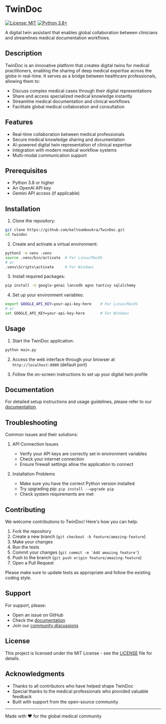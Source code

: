 # TwinDoc

[![License: MIT](https://img.shields.io/badge/License-MIT-yellow.svg)](https://opensource.org/licenses/MIT)
[![Python 3.8+](https://img.shields.io/badge/python-3.8+-blue.svg)](https://www.python.org/downloads/)

A digital twin assistant that enables global collaboration between clinicians and streamlines medical documentation workflows.

## Description

TwinDoc is an innovative platform that creates digital twins for medical practitioners, enabling the sharing of deep medical expertise across the globe in real-time. It serves as a bridge between healthcare professionals, allowing them to:
- Discuss complex medical cases through their digital representations
- Share and access specialized medical knowledge instantly
- Streamline medical documentation and clinical workflows
- Facilitate global medical collaboration and consultation

## Features

- Real-time collaboration between medical professionals
- Secure medical knowledge sharing and documentation
- AI-powered digital twin representation of clinical expertise
- Integration with modern medical workflow systems
- Multi-modal communication support

## Prerequisites

- Python 3.8 or higher
- An OpenAI API key
- Gemini API access (if applicable)

## Installation

1. Clone the repository:

```bash
git clone https://github.com/keltoumboukra/TwinDoc.git
cd twindoc
```

2. Create and activate a virtual environment:

```bash
python3 -m venv .venv
source .venv/bin/activate  # For Linux/MacOS
# or
.venv\Scripts\activate     # For Windows
```

3. Install required packages:

```bash
pip install -U google-genai lancedb agno tantivy sqlalchemy
```

4. Set up your environment variables:

```bash
export GOOGLE_API_KEY=your-api-key-here    # For Linux/MacOS
# or
set GOOGLE_API_KEY=your-api-key-here       # For Windows
```

## Usage

1. Start the TwinDoc application:

```bash
python main.py
```

2. Access the web interface through your browser at `http://localhost:8000` (default port)

3. Follow the on-screen instructions to set up your digital twin profile

## Documentation

For detailed setup instructions and usage guidelines, please refer to our [documentation](https://docs.agno.com/how-to/install).

## Troubleshooting

Common issues and their solutions:

1. API Connection Issues
   - Verify your API keys are correctly set in environment variables
   - Check your internet connection
   - Ensure firewall settings allow the application to connect

2. Installation Problems
   - Make sure you have the correct Python version installed
   - Try upgrading pip: `pip install --upgrade pip`
   - Check system requirements are met

## Contributing

We welcome contributions to TwinDoc! Here's how you can help:

1. Fork the repository
2. Create a new branch (`git checkout -b feature/amazing-feature`)
3. Make your changes
4. Run the tests
5. Commit your changes (`git commit -m 'Add amazing feature'`)
6. Push to the branch (`git push origin feature/amazing-feature`)
7. Open a Pull Request

Please make sure to update tests as appropriate and follow the existing coding style.

## Support

For support, please:
- Open an issue on GitHub
- Check the [documentation](https://docs.agno.com/how-to/install)
- Join our [community discussions](https://github.com/keltoumboukra/TwinDoc/discussions)

## License

This project is licensed under the MIT License - see the [LICENSE](LICENSE) file for details.

## Acknowledgments

- Thanks to all contributors who have helped shape TwinDoc
- Special thanks to the medical professionals who provided valuable feedback
- Built with support from the open-source community

---

Made with ❤️ for the global medical community
